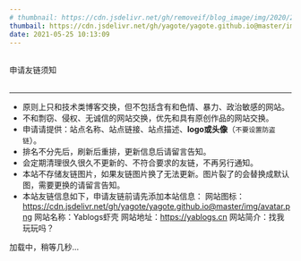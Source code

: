 ```yaml
---
# thumbnail: https://cdn.jsdelivr.net/gh/removeif/blog_image/img/2020/20201030170457.png
thumbail: https://cdn.jsdelivr.net/gh/yagote/yagote.github.io@master/img/风帽.jpg
date: 2021-05-25 10:13:09
---
```

<div class="friend-title-item"><br>申请友链须知<br><br><hr></div>

- 原则上只和技术类博客交换，但不包括含有和色情、暴力、政治敏感的网站。
- 不和剽窃、侵权、无诚信的网站交换，优先和具有原创作品的网站交换。
- 申请请提供：站点名称、站点链接、站点描述、**logo或头像**（`不要设置防盗链`）。
- 排名不分先后，刷新后重排，更新信息后请留言告知。
- 会定期清理很久很久不更新的、不符合要求的友链，不再另行通知。
- 本站不存储友链图片，如果友链图片换了无法更新。图片裂了的会替换成默认图，需要更换的请留言告知。
- 本站友链信息如下，申请友链前请先添加本站信息：
    <!-- 网站图标：https://removeif.github.io/images/avatar.jpg -->
    网站图标：https://cdn.jsdelivr.net/gh/yagote/yagote.github.io@master/img/avatar.png
    网站名称：Yablogs虾壳
    网站地址：https://yablogs.cn
    网站简介：找我玩玩吗？

<script type="text/javascript" defer src="/js/friend.js"></script>
<div class="links-content">加载中，稍等几秒...</div>